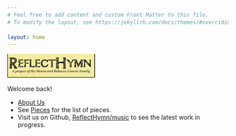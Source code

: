 ```yaml
---
# Feel free to add content and custom Front Matter to this file.
# To modify the layout, see https://jekyllrb.com/docs/themes/#overriding-theme-defaults

layout: home
---
```


[![ReflectHymn](/assets/img/rhtop.png)](./about/)

Welcome back!  

- [About Us](./about/)
- See [Pieces](./pieces) for the list of pieces.
- Visit us on Github, [ReflectHymn/music](https://github.com/ReflectHymn/music) to see the latest work in progress.
